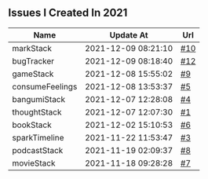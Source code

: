 ## Issues I Created In 2021

| Name | Update At | Url |
| ---- | ---- | ---- |
| markStack | 2021-12-09 08:21:10 | [#10](https://github.com/bGZoCg/2021/issues/10) |
| bugTracker | 2021-12-09 08:18:40 | [#12](https://github.com/bGZoCg/2021/issues/12) |
| gameStack | 2021-12-08 15:55:02 | [#9](https://github.com/bGZoCg/2021/issues/9) |
| consumeFeelings | 2021-12-08 13:53:37 | [#5](https://github.com/bGZoCg/2021/issues/5) |
| bangumiStack | 2021-12-07 12:28:08 | [#4](https://github.com/bGZoCg/2021/issues/4) |
| thoughtStack | 2021-12-07 12:07:30 | [#1](https://github.com/bGZoCg/2021/issues/1) |
| bookStack | 2021-12-02 15:10:53 | [#6](https://github.com/bGZoCg/2021/issues/6) |
| sparkTimeline | 2021-11-22 11:53:47 | [#3](https://github.com/bGZoCg/2021/issues/3) |
| podcastStack | 2021-11-19 02:09:37 | [#8](https://github.com/bGZoCg/2021/issues/8) |
| movieStack | 2021-11-18 09:28:28 | [#7](https://github.com/bGZoCg/2021/issues/7) |
